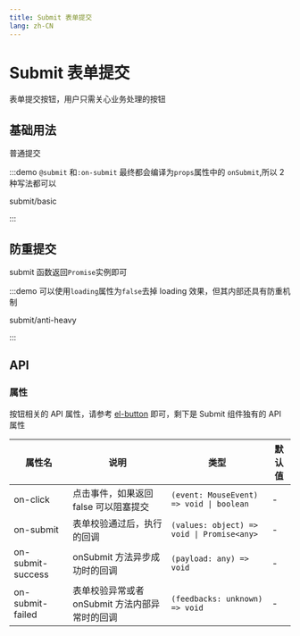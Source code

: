 ```yaml
---
title: Submit 表单提交
lang: zh-CN
---
```


# Submit 表单提交

表单提交按钮，用户只需关心业务处理的按钮

## 基础用法

普通提交

:::demo `@submit` 和`:on-submit` 最终都会编译为`props`属性中的 `onSubmit`,所以 2 种写法都可以

submit/basic

:::

## 防重提交

submit 函数返回`Promise`实例即可

:::demo 可以使用`loading`属性为`false`去掉 loading 效果，但其内部还具有防重机制

submit/anti-heavy

:::

## API

### 属性

按钮相关的 API 属性，请参考 [el-button](https://element-plus.org/zh-CN/component/button.html) 即可，剩下是 Submit 组件独有的 API 属性

| 属性名            | 说明                                           | 类型                                       | 默认值 |
| ----------------- | ---------------------------------------------- | ------------------------------------------ | ------ |
| on-click          | 点击事件，如果返回 false 可以阻塞提交          | `(event: MouseEvent) => void \| boolean`   | -      |
| on-submit         | 表单校验通过后，执行的回调                     | `(values: object) => void \| Promise<any>` | -      |
| on-submit-success | onSubmit 方法异步成功时的回调                  | `(payload: any) => void`                   | -      |
| on-submit-failed  | 表单校验异常或者 onSubmit 方法内部异常时的回调 | `(feedbacks: unknown) => void`             | -      |
